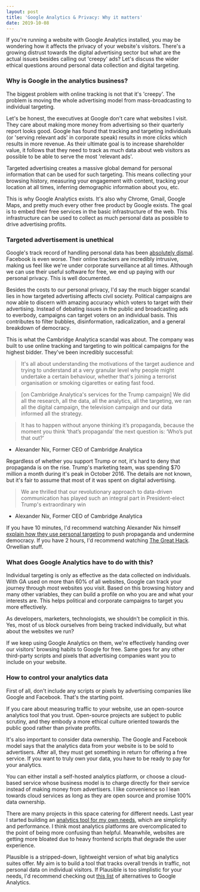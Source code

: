 ```yaml
---
layout: post
title: 'Google Analytics & Privacy: Why it matters'
date: 2019-10-08
---
```


If you're running a website with Google Analytics installed, you may be wondering how it
affects the privacy of your website's visitors. There's a growing distrust towards the digital
advertising sector but what are the actual issues besides calling out 'creepy' ads?
Let's discuss the wider ethical questions around personal data collection and digital targeting.

### Why is Google in the analytics business?

The biggest problem with online tracking is not that it's 'creepy'. The problem is
moving the whole advertising model from mass-broadcasting to individual targeting.

Let's be honest, the executives at Google don't care what websites I visit. They
care about making more money from advertising so their quarterly report looks good. Google has
found that tracking and targeting individuals (or 'serving relevant ads' in corporate speak)
results in more clicks which results in more revenue. As their ultimate goal is to
increase shareholder value, it follows that they need to track as much
data about web visitors as possible to be able to serve the most 'relevant ads'.

Targeted advertising creates a massive global demand for personal information that can be used for such targeting.
This means collecting your browsing history, measuring your engagement with content, tracking your
location at all times, inferring demographic information about you, etc.

This is why Google Analytics exists. It's also why Chrome, Gmail, Google Maps, and pretty much every other
free product by Google exists. The goal is to embed their free services in the basic infrastructure
of the web. This infrastructure can be used to collect as much personal data as possible to drive
advertising profits.

### Targeted advertisement is unethical

Google's track record of handling personal data has been
[absolutely dismal](https://en.wikipedia.org/wiki/Privacy_concerns_regarding_Google). Facebook is
even worse. Their online trackers are incredibly intrusive, making us feel like we're under
corporate surveillance at all times. Although we can use their useful software for free, we end up
paying with our personal privacy. This is well documented.

Besides the costs to our personal privacy, I'd say the much bigger scandal lies in how targeted
advertising affects civil society. Political campaigns are now able to discern with amazing
accuracy which voters to target with their advertising. Instead of debating issues in the public
and broadcasting ads to everbody, campaigns can target voters on an individual basis. This contributes
to filter bubbles, disinformation, radicalization, and a general breakdown of democracy.

This is what the Cambridge Analytica scandal was about. The company was built to use online
tracking and targeting to win political campaigns for the highest bidder. They've been incredibly
successful:

> It's all about understanding the motivations of the target audience and trying to understand at a very granular level why people might undertake a certain behaviour, whether that's joining a terrorist organisation or smoking cigarettes or eating fast food.

> [on Cambridge Analytica's services for the Trump campaign] We did all the research, all the data, all the analytics, all the targeting, we ran all the digital campaign, the television campaign and our data informed all the strategy.

> It has to happen without anyone thinking it’s propaganda, because the moment you think ‘that’s propaganda’ the next question is: ‘Who’s put that out?’

- Alexander Nix, Former CEO of Cambridge Analytica

Regardless of whether you support Trump or not, it's hard to deny that propaganda is on the rise.
Trump's marketing team, was spending $70 million a month during it's peak in October 2016.
The details are not known, but it's fair to assume that most of it was spent on digital advertising.

> We are thrilled that our revolutionary approach to data-driven communication has played such an integral part in President-elect Trump's extraordinary win

- Alexander Nix, Former CEO of Cambridge Analytica

If you have 10 minutes, I'd recommend watching Alexander Nix himself [explain how they use personal targeting](https://www.youtube.com/watch?v=n8Dd5aVXLCc) to push propaganda and undermine democracy. If you have 2 hours, I'd recommend watching [The Great Hack](https://www.thegreathack.com/). Orwellian stuff.

### What does Google Analytics have to do with this?

Individual targeting is only as effective as the data collected on individuals.
With GA used on more than 60% of all websites, Google can track your
journey through _most_ websites you visit. Based on this browsing
history and many other variables, they can build a profile on who you are and what your interests are.
This helps political and corporate campaigns to target you more effectively.

As developers, marketers, technologists, we shouldn't be complicit in this. Yes, most of us block
ourselves from being tracked individually, but what about the websites we run?

If we keep using Google Analytics on them, we're
effectively handing over our visitors' browsing habits to Google for free. Same goes
for any other third-party scripts and pixels that advertising companies want you to include on your website.

### How to control your analytics data

First of all, don't include any scripts or pixels by advertising companies like Google and Facebook.
That's the starting point.

If you care about measuring traffic to your website, use an open-source analytics tool that you trust.
Open-source projects are subject to public scrutiny, and they embody a more ethical culture oriented
towards the public good rather than private profits.

It's also important to consider data ownership. The Google and Facebook model says that the analytics data
from your website is to be sold to advertisers. After all, they must get something in return
for offering a free service. If you want to truly own your data, you have to be ready to pay for your analytics.

You can either install a self-hosted analytics platform, or choose a cloud-based service whose business model is
to charge directly for their service instead of making money from advertisers. I like convenience so I lean
towards cloud services as long as they are open source and promise 100% data ownership.

There are many projects in this space catering for different needs. Last year I started building
an [analytics tool for my own needs](https://plausible.io), which are simplicity and performance.
I think most analytics platforms are overcomplicated to the point of being more confusing than helpful.
Meanwhile, websites are getting more bloated due to heavy frontend scripts that degrade the user experience.

Plausible is a stripped-down, lightweight version of what big analytics suites offer. My aim is to build a tool that
tracks overall trends in traffic, not personal data on individual visitors. If Plausible
is too simplistic for your needs, I'd recommend checking out [this list](https://ethical.net/resources/?resource-category=analytics)
of alternatives to Google Analytics.
